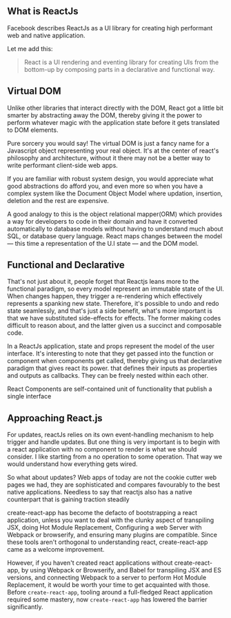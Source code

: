 ## What is ReactJs

Facebook describes ReactJs as a UI library for creating high performant web and native application. 

Let me add this:

> React is a UI rendering and eventing library for creating UIs from the bottom-up by composing parts in a declarative and functional way.


## Virtual DOM
Unlike other libraries that interact directly with the DOM, React got a little bit smarter by abstracting away the DOM, thereby giving it the power to perform whatever magic with the application state before it gets translated to DOM elements. 

Pure sorcery you would say! The virtual DOM is just a fancy name for a Javascript object representing your real object. It's at the center of react's philosophy and architecture, without it there may not be a better way to write performant client-side web apps. 

If you are familiar with robust system design, you would appreciate what good abstractions do afford you, and even more so when you have a complex system like the Document Object Model where updation, insertion, deletion and the rest are expensive. 

A good analogy to this is the object relational mapper(ORM) which provides a way for developers to code in their domain and have it converted automatically to database models without having to understand much about SQL, or database query language. React maps changes between the model &mdash; this time a representation of the U.I state &mdash; and the DOM model.

## Functional and Declarative

That's not just about it, people forget that Reactjs leans more to the functional paradigm, so every model represent an immutable state of the UI. When changes happen, they trigger a re-rendering which effectively represents a spanking new state. Therefore, it's possible to undo and redo state seamlessly, and that's just a side benefit, what's more important is that we have substituted side-effects for effects. The former making codes difficult to reason about, and the latter given us a succinct and composable code.

In a ReactJs application, state and props represent the model of the user interface. It's interesting to note that they get passed into the function or component when components get called, thereby giving us that declarative paradigm that gives react its power. that defines their inputs as properties and outputs as callbacks. They can be freely nested within each other.

React Components are self-contained unit of functionality that publish a single interface

## Approaching React.js
For updates, reactJs relies on its own event-handling mechanism to help trigger and handle updates. But one thing is very important is to begin with a react application with no component to render is what we should consider. I like starting from a no operation to some operation. That way we would understand how everything gets wired.

So what about updates? Web apps of today are not the cookie cutter web pages we had, they are sophisticated and compares favourably to the best native applications. Needless to say that reactjs also has a native counterpart that is gaining traction steadily

create-react-app has become the defacto of bootstrapping a react application, unless you want to deal with the clunky aspect of transpiling JSX, doing Hot Module Replacement, Configuring a web Server with Webpack or browserify, and ensuring many plugins are compatible. Since these tools aren't orthogonal to understanding react, create-react-app came as a welcome improvement.

However, if you haven't created react applications without create-react-app, by using Webpack or Browserify, and Babel for transpiling JSX and ES versions, and connecting Webpack to a server to perform Hot Module Replacement, it would be worth your time to get acquainted with those. Before `create-react-app`, tooling around a full-fledged React application required some mastery, now `create-react-app` has lowered the barrier significantly.